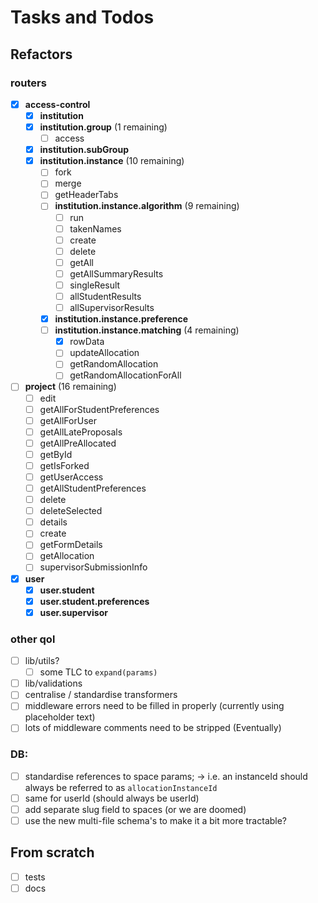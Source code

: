 # Tasks and Todos

## Refactors

### routers

- [x] **access-control** <!-- ok -->
  - [x] **institution** <!-- ok -->
  - [x] **institution.group** (1 remaining)
    - [ ] access <!-- move -->
  - [x] **institution.subGroup** <!-- ok -->
  - [x] **institution.instance** (10 remaining)
    - [ ] fork <!-- pin -->
    - [ ] merge <!-- pin -->
    - [ ] getHeaderTabs <!-- todo -->
    - [ ] **institution.instance.algorithm** (9 remaining)
      - [ ] run
      - [ ] takenNames
      - [ ] create
      - [ ] delete
      - [ ] getAll
      - [ ] getAllSummaryResults
      - [ ] singleResult
      - [ ] allStudentResults
      - [ ] allSupervisorResults
    - [x] **institution.instance.preference** <!-- ok -->
    - [ ] **institution.instance.matching** (4 remaining)
      - [x] rowData <!-- todo -->
      - [ ] updateAllocation <!-- todo -->
      - [ ] getRandomAllocation <!-- pin -->
      - [ ] getRandomAllocationForAll <!-- pin -->
- [ ] **project** (16 remaining)
  - [ ] edit
  - [ ] getAllForStudentPreferences
  - [ ] getAllForUser
  - [ ] getAllLateProposals
  - [ ] getAllPreAllocated
  - [ ] getById
  - [ ] getIsForked
  - [ ] getUserAccess
  - [ ] getAllStudentPreferences
  - [ ] delete
  - [ ] deleteSelected
  - [ ] details
  - [ ] create
  - [ ] getFormDetails
  - [ ] getAllocation
  - [ ] supervisorSubmissionInfo
- [x] **user** <!-- ok -->
  - [x] **user.student** <!-- ok -->
  - [x] **user.student.preferences** <!-- ok -->
  - [x] **user.supervisor** <!-- ok -->

### other qol

- [ ] lib/utils?
  - [ ] some TLC to `expand(params)`
- [ ] lib/validations
- [ ] centralise / standardise transformers
- [ ] middleware errors need to be filled in properly (currently using placeholder text)
- [ ] lots of middleware comments need to be stripped (Eventually)

### DB:

- [ ] standardise references to space params;
      -> i.e. an instanceId should always be referred to as `allocationInstanceId`
- [ ] same for userId (should always be userId)
- [ ] add separate slug field to spaces (or we are doomed)
- [ ] use the new multi-file schema's to make it a bit more tractable?

## From scratch

<!-- important but not urgent -->

- [ ] tests
- [ ] docs
